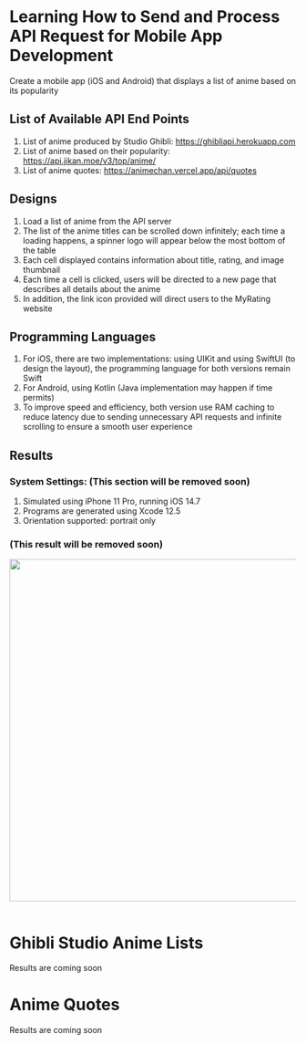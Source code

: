 # Learning How to Send and Process API Request for Mobile App Development #
Create a mobile app (iOS and Android) that displays a list of anime based on its popularity

## List of Available API End Points ##
1. List of anime produced by Studio Ghibli: https://ghibliapi.herokuapp.com
2. List of anime based on their popularity: https://api.jikan.moe/v3/top/anime/
3. List of anime quotes: https://animechan.vercel.app/api/quotes

## Designs ##
1. Load a list of anime from the API server
2. The list of the anime titles can be scrolled down infinitely; each time a loading happens, a spinner logo will appear below the most bottom of the table
3. Each cell displayed contains information about title, rating, and image thumbnail
4. Each time a cell is clicked, users will be directed to a new page that describes all details about the anime
5. In addition, the link icon provided will direct users to the MyRating website

## Programming Languages ##
1. For iOS, there are two implementations: using UIKit and using SwiftUI (to design the layout), the programming language for both versions remain Swift
2. For Android, using Kotlin (Java implementation may happen if time permits)
3. To improve speed and efficiency, both version use RAM caching to reduce latency due to sending unnecessary API requests and infinite scrolling to ensure a smooth user experience

## Results ##
### System Settings: (This section will be removed soon) ###
1. Simulated using iPhone 11 Pro, running iOS 14.7
2. Programs are generated using Xcode 12.5
3. Orientation supported: portrait only

### (This result will be removed soon) ###
<table>
  <tr> <img src="./assets/anime_recommendation_system_iPhone_11_Pro.gif" height="600"> </tr>
</table>

# Ghibli Studio Anime Lists # 
Results are coming soon

# Anime Quotes #
Results are coming soon

